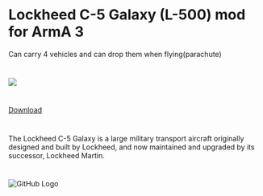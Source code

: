 # Lockheed C-5 Galaxy (L-500) mod for ArmA 3

Can carry 4 vehicles and can drop them when flying(parachute)
#
[![](https://www.paypalobjects.com/en_US/i/btn/btn_donateCC_LG.gif)](https://www.paypal.com/cgi-bin/webscr?cmd=_s-xclick&hosted_button_id=K6922R75JMFTS)
#
[Download](https://codeload.github.com/Nobatgeldi/Lockheed-C-5-Galaxy-L-500/zip/master)
#
The Lockheed C-5 Galaxy is a large military transport aircraft originally designed and built by Lockheed, and now maintained and upgraded by its successor, Lockheed Martin.
#
![GitHub Logo](http://i.imgur.com/GTPlo.png)
